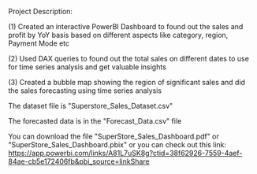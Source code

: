 Project Description:

(1) Created an interactive PowerBI Dashboard to found out the sales and profit by YoY basis based on different aspects like category, region, Payment Mode etc

(2) Used DAX queries to found out the total sales on different dates to use for time series analysis and get valuable insights

(3) Created a bubble map showing the region of significant sales and did the sales forecasting using time series analysis

The dataset file is "Superstore_Sales_Dataset.csv"

The forecasted data is in the "Forecast_Data.csv" file

You can download the file "SuperStore_Sales_Dashboard.pdf" or "SuperStore_Sales_Dashboard.pbix" or you can check out this link:
https://app.powerbi.com/links/A81L7uSK8g?ctid=38f62926-7559-4aef-84ae-cb5e172406fb&pbi_source=linkShare
